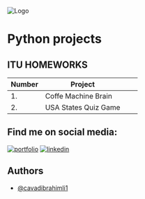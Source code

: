 
![Logo](https://media.geeksforgeeks.org/wp-content/uploads/20201123152927/PythonProjects11.png)


# Python projects


## ITU HOMEWORKS

| Number    | Project    |   |           |
| ------------- | ------------- | -------- |-
|       1. |      Coffe Machine Brain |  
| 2.           |         USA States Quiz Game | 
   
## Find me on social media:
[![portfolio](https://img.shields.io/badge/my_portfolio-000?style=for-the-badge&logo=ko-fi&logoColor=white)](https://linktr.ee/cavadibrahimli/)
[![linkedin](https://img.shields.io/badge/linkedin-0A66C2?style=for-the-badge&logo=linkedin&logoColor=white)](https://www.linkedin.com/cavadibrahimli/)



## Authors

- [@cavadibrahimli1](https://www.github.com/cavadibrahimli1)
